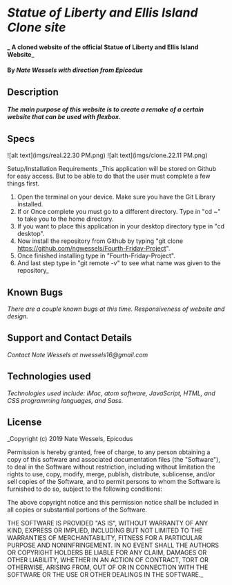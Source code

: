 # _Statue of Liberty and Ellis Island Clone site_

#### _ A cloned website of the official Statue of Liberty and Ellis Island Website_

#### By _Nate Wessels with direction from Epicodus_

## Description

#### _The main purpose of this website is to create a remake of a certain website that can be used with flexbox._

## Specs

![alt text](imgs/real.22.30 PM.png)
![alt text](imgs/clone.22.11 PM.png)

Setup/Installation Requirements
_This application will be stored on Github for easy access. But to be able to do that the user must complete a few things first.
1. Open the terminal on your device. Make sure you have the Git Library installed.
2. If or Once complete you must go to a different directory. Type in "cd ~" to take you to the home directory.
3. If you want to place this application in your desktop directory type in "cd desktop".
4. Now install the repository from Github by typing "git clone https://github.com/ngwessels/Fourth-Friday-Project".
5. Once finished installing type in "Fourth-Friday-Project".
6. And last step type in "git remote -v" to see what name was given to the repository_

## Known Bugs

_There are a couple known bugs at this time. Responsiveness of website and design._

## Support and Contact Details

_Contact Nate Wessels at nwessels16@gmail.com_

## Technologies used

_Technologies used include: iMac, atom software, JavaScript, HTML, and CSS programming languages, and Sass._

## License

_Copyright (c) 2019 Nate Wessels, Epicodus

Permission is hereby granted, free of charge, to any person obtaining a copy of this software and associated documentation files (the "Software"), to deal in the Software without restriction, including without limitation the rights to use, copy, modify, merge, publish, distribute, sublicense, and/or sell copies of the Software, and to permit persons to whom the Software is furnished to do so, subject to the following conditions:

The above copyright notice and this permission notice shall be included in all copies or substantial portions of the Software.

THE SOFTWARE IS PROVIDED "AS IS", WITHOUT WARRANTY OF ANY KIND, EXPRESS OR IMPLIED, INCLUDING BUT NOT LIMITED TO THE WARRANTIES OF MERCHANTABILITY, FITNESS FOR A PARTICULAR PURPOSE AND NONINFRINGEMENT. IN NO EVENT SHALL THE AUTHORS OR COPYRIGHT HOLDERS BE LIABLE FOR ANY CLAIM, DAMAGES OR OTHER LIABILITY, WHETHER IN AN ACTION OF CONTRACT, TORT OR OTHERWISE, ARISING FROM, OUT OF OR IN CONNECTION WITH THE SOFTWARE OR THE USE OR OTHER DEALINGS IN THE SOFTWARE._
